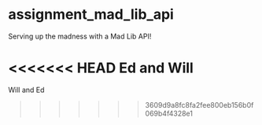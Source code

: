 # assignment_mad_lib_api
Serving up the madness with a Mad Lib API!

<<<<<<< HEAD
Ed and Will
=======
Will and Ed
>>>>>>> 3609d9a8fc8fa2fee800eb156b0f069b4f4328e1
